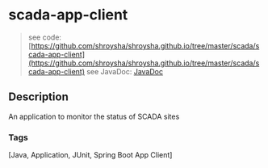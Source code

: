 # scada-app-client
> see code: [https://github.com/shroysha/shroysha.github.io/tree/master/scada/scada-app-client](https://github.com/shroysha/shroysha.github.io/tree/master/scada/scada-app-client)
> see JavaDoc: [JavaDoc](docs/javadoc/index.html)

## Description
An application to monitor the status of SCADA sites

### Tags
[Java, Application, JUnit, Spring Boot App Client]
